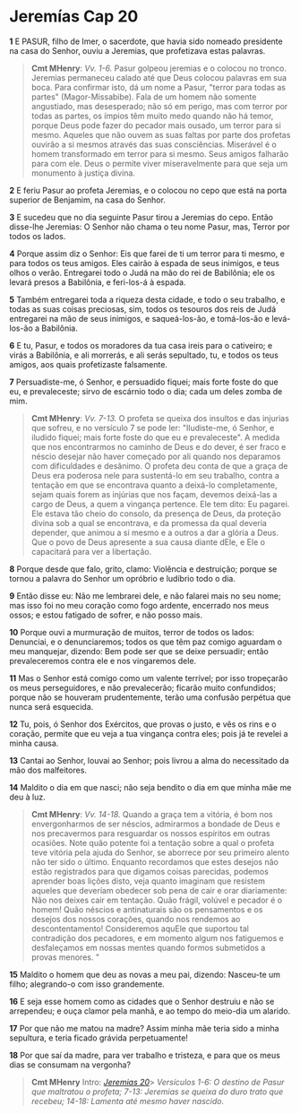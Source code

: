 # Jeremías Cap 20

**1** 	E PASUR, filho de Imer, o sacerdote, que havia sido nomeado presidente na casa do Senhor, ouviu a Jeremias, que profetizava estas palavras.

> **Cmt MHenry**: *Vv. 1-6.* Pasur golpeou jeremias e o colocou no tronco. Jeremias permaneceu calado até que Deus colocou palavras em sua boca. Para confirmar isto, dá um nome a Pasur, "terror para todas as partes" (Magor-Missabibe). Fala de um homem não somente angustiado, mas desesperado; não só em perigo, mas com terror por todas as partes, os ímpios têm muito medo quando não há temor, porque Deus pode fazer do pecador mais ousado, um terror para si mesmo. Aqueles que não ouvem as suas faltas por parte dos profetas ouvirão a si mesmos através das suas consciências. Miserável é o homem transformado em terror para si mesmo. Seus amigos falharão para com ele. Deus o permite viver miseravelmente para que seja um monumento à justiça divina.

**2** 	E feriu Pasur ao profeta Jeremias, e o colocou no cepo que está na porta superior de Benjamim, na casa do Senhor.

**3** 	E sucedeu que no dia seguinte Pasur tirou a Jeremias do cepo. Então disse-lhe Jeremias: O Senhor não chama o teu nome Pasur, mas, Terror por todos os lados.

**4** 	Porque assim diz o Senhor: Eis que farei de ti um terror para ti mesmo, e para todos os teus amigos. Eles cairão à espada de seus inimigos, e teus olhos o verão. Entregarei todo o Judá na mão do rei de Babilônia; ele os levará presos a Babilônia, e feri-los-á à espada.

**5** 	Também entregarei toda a riqueza desta cidade, e todo o seu trabalho, e todas as suas coisas preciosas, sim, todos os tesouros dos reis de Judá entregarei na mão de seus inimigos, e saqueá-los-ão, e tomá-los-ão e levá-los-ão a Babilônia.

**6** 	E tu, Pasur, e todos os moradores da tua casa ireis para o cativeiro; e virás a Babilônia, e ali morrerás, e ali serás sepultado, tu, e todos os teus amigos, aos quais profetizaste falsamente.

**7** 	Persuadiste-me, ó Senhor, e persuadido fiquei; mais forte foste do que eu, e prevaleceste; sirvo de escárnio todo o dia; cada um deles zomba de mim.

> **Cmt MHenry**: *Vv. 7-13.* O profeta se queixa dos insultos e das injurias que sofreu, e no versículo 7 se pode ler: "Iludiste-me, ó Senhor, e iludido fiquei; mais forte foste do que eu e prevaleceste". A medida que nos encontrarmos no caminho de Deus e do dever, é ser fraco e néscio desejar não haver começado por ali quando nos deparamos com dificuldades e desânimo. O profeta deu conta de que a graça de Deus era poderosa nele para sustentá-lo em seu trabalho, contra a tentação em que se encontrava quanto a deixá-lo completamente, sejam quais forem as injúrias que nos façam, devemos deixá-las a cargo de Deus, a quem a vingança pertence. Ele tem dito: Eu pagarei. Ele estava tão cheio do consolo, da presença de Deus, da proteção divina sob a qual se encontrava, e da promessa da qual deveria depender, que animou a si mesmo e a outros a dar a glória a Deus. Que o povo de Deus apresente a sua causa diante dEle, e Ele o capacitará para ver a libertação.

**8** 	Porque desde que falo, grito, clamo: Violência e destruição; porque se tornou a palavra do Senhor um opróbrio e ludíbrio todo o dia.

**9** 	Então disse eu: Não me lembrarei dele, e não falarei mais no seu nome; mas isso foi no meu coração como fogo ardente, encerrado nos meus ossos; e estou fatigado de sofrer, e não posso mais.

**10** 	Porque ouvi a murmuração de muitos, terror de todos os lados: Denunciai, e o denunciaremos; todos os que têm paz comigo aguardam o meu manquejar, dizendo: Bem pode ser que se deixe persuadir; então prevaleceremos contra ele e nos vingaremos dele.

**11** 	Mas o Senhor está comigo como um valente terrível; por isso tropeçarão os meus perseguidores, e não prevalecerão; ficarão muito confundidos; porque não se houveram prudentemente, terão uma confusão perpétua que nunca será esquecida.

**12** 	Tu, pois, ó Senhor dos Exércitos, que provas o justo, e vês os rins e o coração, permite que eu veja a tua vingança contra eles; pois já te revelei a minha causa.

**13** 	Cantai ao Senhor, louvai ao Senhor; pois livrou a alma do necessitado da mão dos malfeitores.

**14** 	Maldito o dia em que nasci; não seja bendito o dia em que minha mãe me deu à luz.

> **Cmt MHenry**: *Vv. 14-18.* Quando a graça tem a vitória, é bom nos envergonharmos de ser néscios, admirarmos a bondade de Deus e nos precavermos para resguardar os nossos espíritos em outras ocasiões. Note quão potente foi a tentação sobre a qual o profeta teve vitória pela ajuda do Senhor, se aborrece por seu primeiro alento não ter sido o último. Enquanto recordamos que estes desejos não estão registrados para que digamos coisas parecidas, podemos aprender boas lições disto, veja quanto imaginam que resistem aqueles que deveríam obedecer sob pena de cair e orar diariamente: Não nos deixes cair em tentação. Quão frágil, volúvel e pecador é o homem! Quão néscios e antinaturais são os pensamentos e os desejos dos nossos corações, quando nos rendemos ao descontentamento! Consideremos aquEle que suportou tal contradição dos pecadores, e em momento algum nos fatiguemos e desfaleçamos em nossas mentes quando formos submetidos a provas menores. "

**15** 	Maldito o homem que deu as novas a meu pai, dizendo: Nasceu-te um filho; alegrando-o com isso grandemente.

**16** 	E seja esse homem como as cidades que o Senhor destruiu e não se arrependeu; e ouça clamor pela manhã, e ao tempo do meio-dia um alarido.

**17** 	Por que não me matou na madre? Assim minha mãe teria sido a minha sepultura, e teria ficado grávida perpetuamente!

**18** 	Por que saí da madre, para ver trabalho e tristeza, e para que os meus dias se consumam na vergonha?


> **Cmt MHenry** Intro: *[Jeremias 20](../24A-Jr/20.md#0)*> *Versículos 1-6: O destino de Pasur que maltratou o profeta; 7-13: Jeremias se queixa do duro trato que recebeu; 14-18: Lamenta até mesmo haver nascido.*